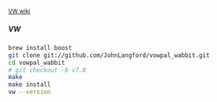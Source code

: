 <sup>[VW wiki](https://github.com/JohnLangford/vowpal_wabbit/wiki)</sup>

##### VW

```bash
brew install boost
git clone git://github.com/JohnLangford/vowpal_wabbit.git
cd vowpal_wabbit
# git checkout -b v7.0
make
make install
vw --version
```
